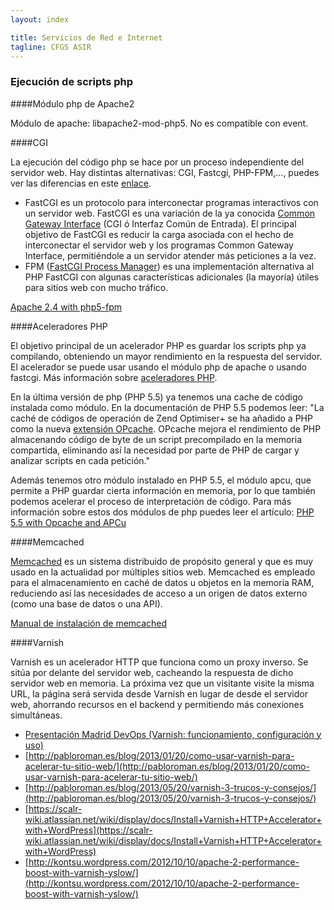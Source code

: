 ```yaml
---
layout: index

title: Servicios de Red e Internet
tagline: CFGS ASIR
---
```


### Ejecución de scripts php

####Módulo php de Apache2

Módulo de apache: libapache2-mod-php5. No es compatible con event.

####CGI

La ejecución del código php se hace por un proceso independiente del servidor web. Hay distintas alternativas: CGI, Fastcgi, PHP-FPM,..., puedes ver las diferencias en este [enlace](http://serverfault.com/questions/645755/differences-and-dis-advanages-between-fast-cgi-cgi-mod-php-suphp-php-fpm).

* FastCGI es un protocolo para interconectar programas interactivos con un servidor web. FastCGI es una variación de la ya conocida [Common Gateway Interface](http://es.wikipedia.org/wiki/Common_Gateway_Interface) (CGI ó Interfaz Común de Entrada). El principal objetivo de FastCGI es reducir la carga asociada con el hecho de interconectar el servidor web y los programas Common Gateway Interface, permitiéndole a un servidor atender más peticiones a la vez.
* FPM ([FastCGI Process Manager](http://php.net/manual/es/install.fpm.php)) es una implementación alternativa al PHP FastCGI con algunas características adicionales (la mayoría) útiles para sitios web con mucho tráfico. 

[Apache 2.4 with php5-fpm](https://www.digitalocean.com/community/questions/apache-2-4-with-php5-fpm)

####Aceleradores PHP

El objetivo principal de un acelerador PHP es guardar los scripts php ya compilando, obteniendo un mayor rendimiento en la respuesta del servidor. El acelerador se puede usar usando el módulo php de apache o usando fastcgi. Más información sobre [aceleradores PHP](http://www.maestrosdelweb.com/aceleradores-de-php/).

En la última versión de php (PHP 5.5) ya tenemos una cache de código instalada como módulo. En la documentación de PHP 5.5 podemos leer: "La caché de códigos de operación de Zend Optimiser+ se ha añadido a PHP como la nueva [extensión OPcache](http://php.net/manual/es/book.opcache.php). OPcache mejora el rendimiento de PHP almacenando código de byte de un script precompilado en la memoria compartida, eliminando así la necesidad por parte de PHP de cargar y analizar scripts en cada petición."

Además tenemos otro módulo instalado en PHP 5.5, el módulo apcu, que permite a PHP guardar cierta información en memoria, por lo que también podemos acelerar el proceso de interpretación de código. Para más información sobre estos dos módulos de php puedes leer el artículo: [PHP 5.5 with Opcache and APCu](http://jessesnet.com/development-notes/2014/php-55-opcache-apcu/)

####Memcached

[Memcached](http://memcached.org/) es un sistema distribuido de propósito general y que es muy usado en la actualidad por múltiples sitios web. Memcached es empleado para el almacenamiento en caché de datos u objetos en la memoria RAM, reduciendo así las necesidades de acceso a un origen de datos externo (como una base de datos o una API).

[Manual de instalación de memcached](http://www.pontikis.net/blog/install-memcached-php-debian)

####Varnish

Varnish es un acelerador HTTP que funciona como un proxy inverso. Se sitúa por delante del servidor web, cacheando la respuesta de dicho servidor web en memoria. La próxima vez que un visitante visite la misma URL, la página será servida desde Varnish en lugar de desde el servidor web, ahorrando recursos en el backend y permitiendo más conexiones simultáneas.

* [Presentación Madrid DevOps (Varnish: funcionamiento, configuración y uso)](http://www.youtube.com/watch?v=A5poVWqjJrs)
* [http://pabloroman.es/blog/2013/01/20/como-usar-varnish-para-acelerar-tu-sitio-web/](http://pabloroman.es/blog/2013/01/20/como-usar-varnish-para-acelerar-tu-sitio-web/)
* [http://pabloroman.es/blog/2013/05/20/varnish-3-trucos-y-consejos/](http://pabloroman.es/blog/2013/05/20/varnish-3-trucos-y-consejos/)
* [https://scalr-wiki.atlassian.net/wiki/display/docs/Install+Varnish+HTTP+Accelerator+with+WordPress](https://scalr-wiki.atlassian.net/wiki/display/docs/Install+Varnish+HTTP+Accelerator+with+WordPress)
* [http://kontsu.wordpress.com/2012/10/10/apache-2-performance-boost-with-varnish-yslow/](http://kontsu.wordpress.com/2012/10/10/apache-2-performance-boost-with-varnish-yslow/)
